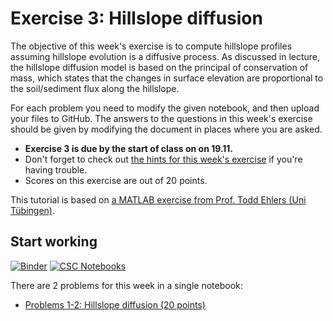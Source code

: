 # Exercise 3: Hillslope diffusion

The objective of this week's exercise is to compute hillslope profiles assuming hillslope evolution is a diffusive process.
As discussed in lecture, the hillslope diffusion model is based on the principal of conservation of mass, which states that the changes in surface elevation are proportional to the soil/sediment flux along the hillslope.

For each problem you need to modify the given notebook, and then upload your files to GitHub.
The answers to the questions in this week's exercise should be given by modifying the document in places where you are asked.

- **Exercise 3 is due by the start of class on on 19.11.**
- Don't forget to check out [the hints for this week's exercise](https://introqg.github.io/qg/lessons/L3/exercise-3.html) if you're having trouble.
- Scores on this exercise are out of 20 points.

This tutorial is based on [a MATLAB exercise from Prof. Todd Ehlers (Uni Tübingen)](http://www.mnf.uni-tuebingen.de/fachbereiche/geowissenschaften/arbeitsgruppen/mineralogie-geodynamik/forschungsbereich/geologie-geodynamik/workgroup.html).

## Start working

[![Binder](https://mybinder.org/badge.svg)](https://mybinder.org/v2/gh/introqg/notebooks/master?urlpath=lab)
[![CSC Notebooks](https://img.shields.io/badge/launch-CSC%20notebook-blue.svg)](https://notebooks.csc.fi/#/blueprint/80cecffe7ad84d6d94665f39887b3a32)

There are 2 problems for this week in a single notebook:

 - [Problems 1-2: Hillslope diffusion (20 points)](Exercise-3-problems-1-2.ipynb)